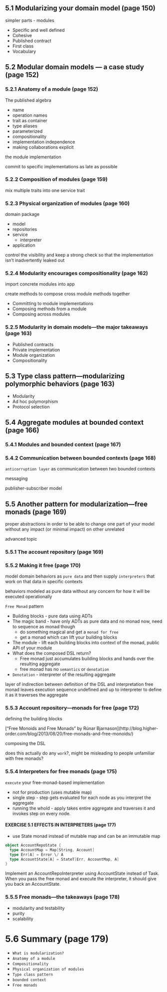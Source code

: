 ## 5.1 Modularizing your domain model (page 150)

simpler parts - modules

- Specific and well defined
- Cohesive
- Published contract
- First class
- Vocabulary
    
## 5.2 Modular domain models — a case study (page 152)
   
### 5.2.1 Anatomy of a module (page 152)

The published algebra

- name
- operation names
- trait as container
- type aliases
- parameterized
- compositionality
- implementation independence
- making collaborations explicit

the module implementation

commit to specific implementations as late as possible

### 5.2.2 Composition of modules (page 159)

mix multiple traits into one service trait

### 5.2.3 Physical organization of modules (page 160)

domain package
- model
- repositories
- service
  - interpreter
- application

control the visibility and keep a strong check 
so that the implementation isn’t inadvertently leaked out

### 5.2.4 Modularity encourages compositionality (page 162)

import concrete modules into app

create methods to compose cross module methods together

- Committing to module implementations
- Composing methods from a module
- Composing across modules

### 5.2.5 Modularity in domain models—the major takeaways (page 163)

- Published contracts
- Private implementation
- Module organization
- Compositionality

## 5.3 Type class pattern—modularizing polymorphic behaviors (page 163)

- Modularity
- Ad hoc polymorphism
- Protocol selection

## 5.4 Aggregate modules at bounded context (page 166)

### 5.4.1 Modules and bounded context (page 167)

### 5.4.2 Communication between bounded contexts (page 168)

`anticorruption layer` as communication between two bounded contexts

messaging 

publisher-subscriber model

## 5.5 Another pattern for modularization—free monads (page 169)

proper abstractions in order to be able to change one part of your model 
without any impact (or minimal impact) on other unrelated 

advanced topic

### 5.5.1 The account repository (page 169)

### 5.5.2 Making it free (page 170)

model domain behaviors as `pure data` and then supply `interpreters` that work on that data in specific contexts

behaviors modeled as pure data without any concern for how it will be executed operationally

`Free Monad` pattern

- Building blocks - pure data using ADTs
- The magic band - have only ADTs as pure data and no monad now, need to sequence as monad though 
  - do something magical and get a `monad for free`
  - get a monad which can lift your building blocks
- The module - lift each building blocks into context of the monad, public API of your module
- What does the composed DSL return?
  - Free monad just accumulates building blocks and hands over the resulting aggregate
  - free monad has no `semantics` or `denotation`
- `Denotation` - interpreter of the resulting aggregate

layer of indirection between definition of the DSL and interpretation
free monad leaves execution sequence undefined and up to interpreter to define it as it traverses the aggregate

### 5.5.3 Account repository—monads for free (page 172)

defining the building blocks

[“Free Monoids and Free Monads” by Rúnar Bjarnason](http://blog.higher- order.com/blog/2013/08/20/free-monads-and-free-monoids/)

composing the DSL

does this actually do any `work`?, might be misleading to people unfamiliar with free monads?

### 5.5.4 Interpreters for free monads (page 175)

`execute` your free-monad-based implementation

- not for production (uses mutable map)
- single step - step gets evaluated for each node as you interpret the aggregate
- running the whold - apply takes entire aggregate and traverses it and invokes step on every node.

#### EXERCISE 5.1 EFFECTS IN INTERPRETERS (page 177)
- use State monad instead of mutable map and can be an immutable map
```scala
object AccountRepoState {
  type AccountMap = Map[String, Account]
  type Err[A] = Error \/ A
  type AccountState[A] = StateT[Err, AccountMap, A]
}
```
Implement an AccountRepoInterpreter using AccountState instead of Task. 
When you pass the free monad and execute the interpreter, it should give you back an AccountState.

### 5.5.5 Free monads—the takeaways (page 178)

- modularity and testability
- purity
- scalability

# 5.6 Summary (page 179)

- `What is modularization?`
- `Anatomy of a module`
- `Compositionality`
- `Physical organization of modules`
- `Type class pattern`
- `bounded context`
- `Free monads`